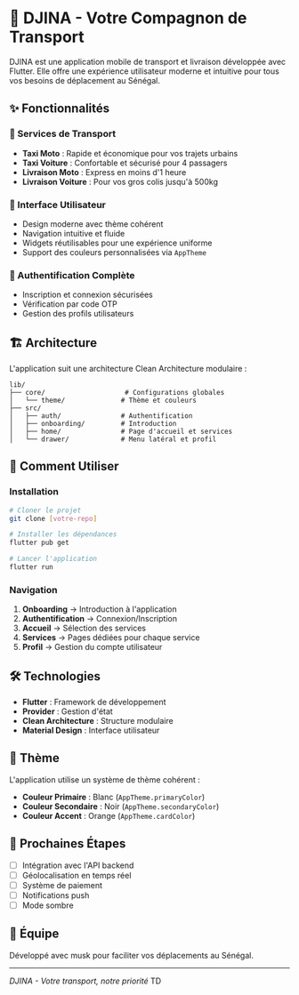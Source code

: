 # 🚗 DJINA - Votre Compagnon de Transport

DJINA est une application mobile de transport et livraison développée avec Flutter. Elle offre une expérience utilisateur moderne et intuitive pour tous vos besoins de déplacement au Sénégal.

## ✨ Fonctionnalités

### 🚖 Services de Transport
- **Taxi Moto** : Rapide et économique pour vos trajets urbains
- **Taxi Voiture** : Confortable et sécurisé pour 4 passagers
- **Livraison Moto** : Express en moins d'1 heure
- **Livraison Voiture** : Pour vos gros colis jusqu'à 500kg

### 🎨 Interface Utilisateur
- Design moderne avec thème cohérent
- Navigation intuitive et fluide
- Widgets réutilisables pour une expérience uniforme
- Support des couleurs personnalisées via `AppTheme`

### 🔐 Authentification Complète
- Inscription et connexion sécurisées
- Vérification par code OTP
- Gestion des profils utilisateurs

## 🏗️ Architecture

L'application suit une architecture Clean Architecture modulaire :

```
lib/
├── core/                    # Configurations globales
│   └── theme/              # Thème et couleurs
├── src/
│   ├── auth/               # Authentification
│   ├── onboarding/         # Introduction
│   ├── home/               # Page d'accueil et services
│   └── drawer/             # Menu latéral et profil
```

## 🎯 Comment Utiliser

### Installation
```bash
# Cloner le projet
git clone [votre-repo]

# Installer les dépendances
flutter pub get

# Lancer l'application
flutter run
```

### Navigation
1. **Onboarding** → Introduction à l'application
2. **Authentification** → Connexion/Inscription
3. **Accueil** → Sélection des services
4. **Services** → Pages dédiées pour chaque service
5. **Profil** → Gestion du compte utilisateur

## 🛠️ Technologies

- **Flutter** : Framework de développement
- **Provider** : Gestion d'état
- **Clean Architecture** : Structure modulaire
- **Material Design** : Interface utilisateur

## 🎨 Thème

L'application utilise un système de thème cohérent :
- **Couleur Primaire** : Blanc (`AppTheme.primaryColor`)
- **Couleur Secondaire** : Noir (`AppTheme.secondaryColor`) 
- **Couleur Accent** : Orange (`AppTheme.cardColor`)

## 🚀 Prochaines Étapes

- [ ] Intégration avec l'API backend
- [ ] Géolocalisation en temps réel
- [ ] Système de paiement
- [ ] Notifications push
- [ ] Mode sombre

## 👥 Équipe

Développé avec musk pour faciliter vos déplacements au Sénégal.

---

*DJINA - Votre transport, notre priorité* TD
